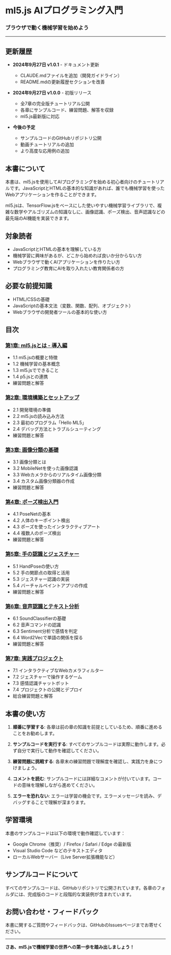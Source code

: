 # ml5.js AIプログラミング入門
### ブラウザで動く機械学習を始めよう

---

## 更新履歴

- **2024年9月27日 v1.0.1** - ドキュメント更新
  - CLAUDE.mdファイルを追加（開発ガイドライン）
  - README.mdの更新履歴セクションを改善

- **2024年9月27日 v1.0.0** - 初版リリース
  - 全7章の完全版チュートリアル公開
  - 各章にサンプルコード、練習問題、解答を収録
  - ml5.js最新版に対応

- **今後の予定**
  - サンプルコードのGitHubリポジトリ公開
  - 動画チュートリアルの追加
  - より高度な応用例の追加

## 本書について

本書は、ml5.jsを使用してAIプログラミングを始める初心者向けのチュートリアルです。JavaScriptとHTMLの基本的な知識があれば、誰でも機械学習を使ったWebアプリケーションを作ることができます。

ml5.jsは、TensorFlow.jsをベースにした使いやすい機械学習ライブラリで、複雑な数学やアルゴリズムの知識なしに、画像認識、ポーズ検出、音声認識などの最先端のAI機能を実装できます。

## 対象読者

- JavaScriptとHTMLの基本を理解している方
- 機械学習に興味があるが、どこから始めれば良いか分からない方
- Webブラウザで動くAIアプリケーションを作りたい方
- プログラミング教育にAIを取り入れたい教育関係者の方

## 必要な前提知識

- HTML/CSSの基礎
- JavaScriptの基本文法（変数、関数、配列、オブジェクト）
- Webブラウザの開発者ツールの基本的な使い方

## 目次

### [第1章: ml5.jsとは - 導入編](chapter01-introduction.md)
- 1.1 ml5.jsの概要と特徴
- 1.2 機械学習の基本概念
- 1.3 ml5.jsでできること
- 1.4 p5.jsとの連携
- 練習問題と解答

### [第2章: 環境構築とセットアップ](chapter02-setup.md)
- 2.1 開発環境の準備
- 2.2 ml5.jsの読み込み方法
- 2.3 最初のプログラム「Hello ML5」
- 2.4 デバッグ方法とトラブルシューティング
- 練習問題と解答

### [第3章: 画像分類の基礎](chapter03-image-classification.md)
- 3.1 画像分類とは
- 3.2 MobileNetを使った画像認識
- 3.3 Webカメラからのリアルタイム画像分類
- 3.4 カスタム画像分類器の作成
- 練習問題と解答

### [第4章: ポーズ検出入門](chapter04-pose-detection.md)
- 4.1 PoseNetの基本
- 4.2 人体のキーポイント検出
- 4.3 ポーズを使ったインタラクティブアート
- 4.4 複数人のポーズ検出
- 練習問題と解答

### [第5章: 手の認識とジェスチャー](chapter05-hand-recognition.md)
- 5.1 HandPoseの使い方
- 5.2 手の関節点の取得と活用
- 5.3 ジェスチャー認識の実装
- 5.4 バーチャルペイントアプリの作成
- 練習問題と解答

### [第6章: 音声認識とテキスト分析](chapter06-sound-text.md)
- 6.1 SoundClassifierの基礎
- 6.2 音声コマンドの認識
- 6.3 Sentiment分析で感情を判定
- 6.4 Word2Vecで単語の関係を探る
- 練習問題と解答

### [第7章: 実践プロジェクト](chapter07-projects.md)
- 7.1 インタラクティブなWebカメラフィルター
- 7.2 ジェスチャーで操作するゲーム
- 7.3 感情認識チャットボット
- 7.4 プロジェクトの公開とデプロイ
- 総合練習問題と解答

## 本書の使い方

1. **順番に学習する**: 各章は前の章の知識を前提としているため、順番に進めることをお勧めします。

2. **サンプルコードを実行する**: すべてのサンプルコードは実際に動作します。必ず自分で実行して動作を確認してください。

3. **練習問題に挑戦する**: 各章末の練習問題で理解度を確認し、実践力を身につけましょう。

4. **コメントを読む**: サンプルコードには詳細なコメントが付いています。コードの意味を理解しながら進めてください。

5. **エラーを恐れない**: エラーは学習の機会です。エラーメッセージを読み、デバッグすることで理解が深まります。

## 学習環境

本書のサンプルコードは以下の環境で動作確認しています：

- Google Chrome（推奨）/ Firefox / Safari / Edge の最新版
- Visual Studio Code などのテキストエディタ
- ローカルWebサーバー（Live Server拡張機能など）

## サンプルコードについて

すべてのサンプルコードは、GitHubリポジトリで公開されています。各章のフォルダには、完成版のコードと段階的な実装例が含まれています。

## お問い合わせ・フィードバック

本書に関するご質問やフィードバックは、GitHubのIssuesページまでお寄せください。

---

**さあ、ml5.jsで機械学習の世界への第一歩を踏み出しましょう！**